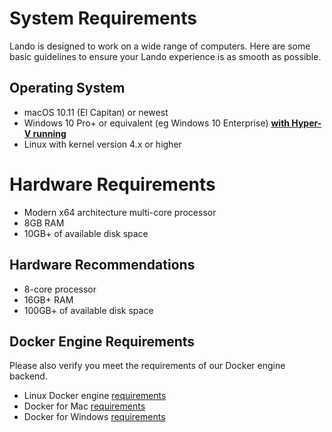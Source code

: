 # System Requirements

Lando is designed to work on a wide range of computers. Here are some basic guidelines to ensure your Lando experience is as smooth as possible.

## Operating System

*   macOS 10.11 (El Capitan) or newest
*   Windows 10 Pro+ or equivalent (eg Windows 10 Enterprise) [**with Hyper-V running**](https://msdn.microsoft.com/en-us/virtualization/hyperv_on_windows/quick_start/walkthrough_install)
*   Linux with kernel version 4.x or higher

# Hardware Requirements

*   Modern x64 architecture multi-core processor
*   8GB RAM
*   10GB+ of available disk space

## Hardware Recommendations

*   8-core processor
*   16GB+ RAM
*   100GB+ of available disk space

## Docker Engine Requirements

Please also verify you meet the requirements of our Docker engine backend.

*   Linux Docker engine [requirements](https://docs.docker.com/engine/installation/linux)
*   Docker for Mac [requirements](https://docs.docker.com/docker-for-mac/#/what-to-know-before-you-install)
*   Docker for Windows [requirements](https://docs.docker.com/docker-for-windows/#/what-to-know-before-you-install)
